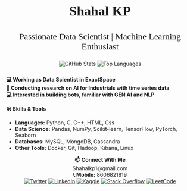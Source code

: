 <h1 align="center"><span style="font-family: 'Georgia', serif; font-size: 36px; font-weight: bold;">Shahal KP</span></h1>
<h3 align="center" style="font-family: 'Georgia', serif; font-size: 24px; font-weight: lighter;">Passionate Data Scientist | Machine Learning Enthusiast</h3>

<p align="center">
  <img src="https://github-readme-stats.vercel.app/api?username=shahalkp1&show_icons=true&theme=light" alt="GitHub Stats" style="margin-bottom: 10px;" />
  <img src="https://github-readme-stats.vercel.app/api/top-langs/?username=shahalkp1&layout=compact&theme=light" alt="Top Languages" />
</p>

<p>
  <strong>💻 Working as Data Scientist in ExactSpace</strong><br>
  <strong>📖 Conducting research on AI for Industrials with time series data</strong><br>
  <strong>💻 Interested in building bots, familiar with GEN AI and NLP</strong>
</p>

<p align="left">
  <strong>🛠️ Skills & Tools</strong><br>
  <ul>
    <li><strong>Languages:</strong> Python, C, C++, HTML, Css</li>
    <li><strong>Data Science:</strong> Pandas, NumPy, Scikit-learn, TensorFlow, PyTorch, Seaborn</li>
    <li><strong>Databases:</strong> MySQL, MongoDB, Cassandra</li>
    <li><strong>Other Tools:</strong> Docker, Git, Hadoop, Kibana, Linux</li>
  </ul>
</p>


<p align="center">
  <strong>📫 Connect With Me </strong><br>
  Shahalkp1@gmail.com <br>
  <strong>📞 Mobile:</strong> 8606821819<br>
  <a href="https://twitter.com/shahalkp1" target="_blank"><img src="https://img.shields.io/badge/-Twitter-1DA1F2?style=flat&logo=twitter&logoColor=white" alt="Twitter" /></a>
  <a href="www.linkedin.com/in/shahal-kp1" target="_blank"><img src="https://img.shields.io/badge/-LinkedIn-0077B5?style=flat&logo=linkedin&logoColor=white" alt="LinkedIn" /></a>
  <a href="https://www.kaggle.com/shahalkp1166" target="_blank"><img src="https://img.shields.io/badge/-Kaggle-20BEFF?style=flat&logo=kaggle&logoColor=white" alt="Kaggle" /></a>
  <a href="https://stackoverflow.com/users/shahal-k-p" target="_blank"><img src="https://img.shields.io/badge/-Stack%20Overflow-F58025?style=flat&logo=stack-overflow&logoColor=white" alt="Stack Overflow" /></a>
  <a href="https://leetcode.com/u/shahalkp1/" target="_blank"><img src="https://img.shields.io/badge/-LeetCode-FFA116?style=flat&logo=leetcode&logoColor=white" alt="LeetCode" /></a>
</p>
